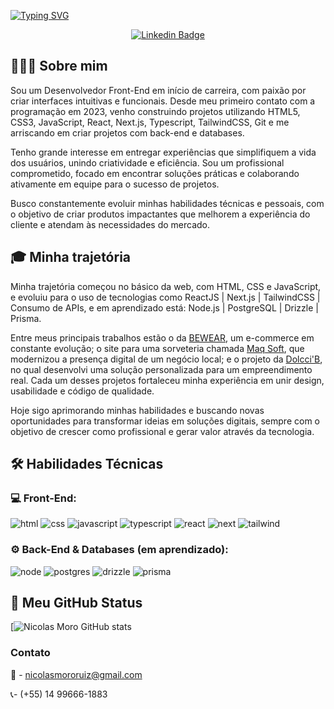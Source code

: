 [![Typing SVG](https://readme-typing-svg.demolab.com?font=Poppins&size=30&duration=3500&pause=500&color=A9FEB7&width=435&lines=%F0%9F%91%8B+Ol%C3%A1%2C+sou+o+Nicolas+Moro!;Desenvolvedor+Front-End;Engenheiro+de+Software)](https://git.io/typing-svg)
<div align="center">
  
  [![Linkedin Badge](https://img.shields.io/badge/-LinkedIn-blue?style=flat-square&logo=Linkedin&logoColor=white&link=https://www.linkedin.com/in/fagnerpsantos/)](https://www.linkedin.com/in/fagnerpsantos/)
  
</div>

## 👨🏻‍💻 Sobre mim

Sou um Desenvolvedor Front-End em início de carreira, com paixão por criar interfaces intuitivas e funcionais. Desde meu primeiro contato com a programação em 2023, venho construindo projetos utilizando HTML5, CSS3, JavaScript, React, Next.js, Typescript, TailwindCSS, Git e me arriscando em criar projetos com back-end e databases.

Tenho grande interesse em entregar experiências que simplifiquem a vida dos usuários, unindo criatividade e eficiência. Sou um profissional comprometido, focado em encontrar soluções práticas e colaborando ativamente em equipe para o sucesso de projetos.

Busco constantemente evoluir minhas habilidades técnicas e pessoais, com o objetivo de criar produtos impactantes que melhorem a experiência do cliente e atendam às necessidades do mercado.

## 🎓 Minha trajetória

Minha trajetória começou no básico da web, com HTML, CSS e JavaScript, e evoluiu para o uso de tecnologias como ReactJS | Next.js | TailwindCSS | Consumo de APIs, e em aprendizado está: Node.js | PostgreSQL | Drizzle | Prisma.

Entre meus principais trabalhos estão o da <a href="https://github.com/nickzmoro/bewear">BEWEAR</a>, um e-commerce em constante evolução; o site para uma sorveteria chamada <a href="https://github.com/nickzmoro/maq-soft">Maq Soft</a>, que modernizou a presença digital de um negócio local; e o projeto da <a href="https://github.com/nickzmoro/dolcci-b">Dolcci'B</a>, no qual desenvolvi uma solução personalizada para um empreendimento real. Cada um desses projetos fortaleceu minha experiência em unir design, usabilidade e código de qualidade.

Hoje sigo aprimorando minhas habilidades e buscando novas oportunidades para transformar ideias em soluções digitais, sempre com o objetivo de crescer como profissional e gerar valor através da tecnologia.

## 🛠️ Habilidades Técnicas

### 💻 Front-End:
![html](https://img.shields.io/badge/HTML5-E34F26.svg?style=for-the-badge&logo=HTML5&logoColor=white)
![css](https://img.shields.io/badge/CSS-663399.svg?style=for-the-badge&logo=CSS&logoColor=white)
![javascript](https://img.shields.io/badge/JavaScript-F7DF1E.svg?style=for-the-badge&logo=JavaScript&logoColor=black)
![typescript](https://img.shields.io/badge/TypeScript-3178C6.svg?style=for-the-badge&logo=TypeScript&logoColor=white)
![react](https://img.shields.io/badge/React-61DAFB.svg?style=for-the-badge&logo=React&logoColor=black)
![next](https://img.shields.io/badge/Next.js-000000.svg?style=for-the-badge&logo=nextdotjs&logoColor=white)
![tailwind](https://img.shields.io/badge/Tailwind%20CSS-06B6D4.svg?style=for-the-badge&logo=Tailwind-CSS&logoColor=white)

### ⚙️ Back-End & Databases (em aprendizado):
![node](https://img.shields.io/badge/Node.js-5FA04E.svg?style=for-the-badge&logo=nodedotjs&logoColor=white)
![postgres](https://img.shields.io/badge/PostgreSQL-4169E1.svg?style=for-the-badge&logo=PostgreSQL&logoColor=white)
![drizzle](https://img.shields.io/badge/Drizzle-C5F74F.svg?style=for-the-badge&logo=Drizzle&logoColor=black)
![prisma](https://img.shields.io/badge/Prisma-2D3748.svg?style=for-the-badge&logo=Prisma&logoColor=white)

## 🚀 Meu GitHub Status
[![Nicolas Moro GitHub stats](https://github-readme-stats.vercel.app/api?username=nickzmoro&show_icons=true&theme=dark)

### Contato
:e-mail: - nicolasmororuiz@gmail.com

:telephone_receiver:- (+55) 14 99666-1883
